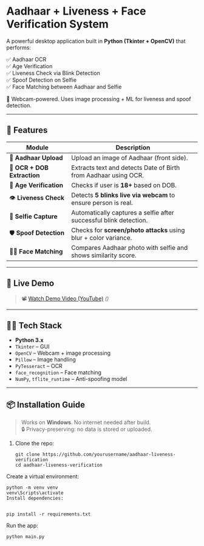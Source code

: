 # Aadhaar + Liveness + Face Verification System

A powerful desktop application built in **Python (Tkinter + OpenCV)** that performs:

✅ Aadhaar OCR  
✅ Age Verification  
✅ Liveness Check via Blink Detection  
✅ Spoof Detection on Selfie  
✅ Face Matching between Aadhaar and Selfie

 🎥 Webcam-powered. Uses image processing + ML for liveness and spoof detection.

---

## 🚀 Features

| Module | Description |
|--------|-------------|
| 🧾 **Aadhaar Upload** | Upload an image of Aadhaar (front side). |
| 🧠 **OCR + DOB Extraction** | Extracts text and detects Date of Birth from Aadhaar using OCR. |
| 🔞 **Age Verification** | Checks if user is **18+** based on DOB. |
| 👁️ **Liveness Check** | Detects **5 blinks live via webcam** to ensure person is real. |
| 🤳 **Selfie Capture** | Automatically captures a selfie after successful blink detection. |
| 🛡️ **Spoof Detection** | Checks for **screen/photo attacks** using blur + color variance. |
| 🧍‍♂️ **Face Matching** | Compares Aadhaar photo with selfie and shows similarity score. |

---

## 📸 Live Demo

> 📽️ [Watch Demo Video (YouTube)](https://example.com) *()*  


---

## 🧑‍💻 Tech Stack

- **Python 3.x**
- `Tkinter` – GUI
- `OpenCV` – Webcam + image processing
- `Pillow` – Image handling
- `PyTesseract` – OCR
- `face_recognition` – Face matching
- `NumPy`, `tflite_runtime` – Anti-spoofing model

---

## 📦 Installation Guide

> Works on **Windows**. No internet needed after build.  
> 🔒 Privacy-preserving: no data is stored or uploaded.



1. Clone the repo:

       git clone https://github.com/yourusername/aadhaar-liveness-verification
       cd aadhaar-liveness-verification
Create a virtual environment:


    python -m venv venv
    venv\Scripts\activate
    Install dependencies:


    pip install -r requirements.txt
Run the app:


    python main.py
